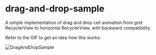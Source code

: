 # drag-and-drop-sample
A simple implementation of drag and drop cell animation from grid RecyclerView to horizontal RecyclerView, with backward compatibility.

Refer to the GIF to get an idea how this works:


![DragAndDropSample](https://user-images.githubusercontent.com/10355839/176668378-34168c69-8bd9-4a01-9b33-100326034cd5.gif)

